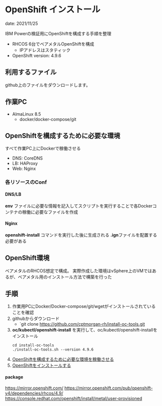 # OpenShift インストール 
date: 2021/11/25  

IBM Powerの検証用にOpenShiftを構成する手順を整理  
- RHCOS 6台でベアメタルOpenShiftを構成
  - IPアドレスはスタティック
- OpenShift version: 4.9.6

## 利用するファイル
github上のファイルをダウンロードします。  



## 作業PC  
- AlmaLinux 8.5  
  - docker/docker-compose/git

## OpenShiftを構成するために必要な環境  
すべて作業PC上にDockerで稼働させる  
- DNS: CoreDNS
- LB: HAProxy
- Web: Nginx  

### 各リソースのConf  
#### DNS/LB
**env** ファイルに必要な情報を記入してスクリプトを実行することで各Dockerコンテナの稼働に必要なファイルを作成  

#### Nginx
**openshift-install** コマンドを実行した後に生成される **.ign**ファイルを配置する必要がある

## OpenShift環境  
ベアメタルのRHCOS想定で構成。
実際作成した環境はvSphere上のVMではあるが、ベアメタル用のインストール方法で構築を行った  


## 手順  

1. 作業用PCにDocker/Docker-compose/git/wgetがインストールされていることを確認
2. githubからダウンロード
   - `git clone https://github.com/cptmorgan-rh/install-oc-tools.git
3. **oc/kubectl/openshift-install** を実行して、oc/kubectl/openshift-installをインストール   
   ```
   cd install-oc-tools
   ./install-oc-tools.sh --version 4.9.6
   ```
4. [OpenShiftを構成するために必要な環境を稼働させる](docker/README.md)
5. [OpenShiftをインストールする](openshift/README.md)


#### package  
https://mirror.openshift.com/
https://mirror.openshift.com/pub/openshift-v4/dependencies/rhcos/4.9/
https://console.redhat.com/openshift/install/metal/user-provisioned

